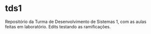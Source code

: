 # tds1
Repositório da Turma de Desenvolvimento de Sistemas 1, com as aulas feitas em laboratório.
Edits testando as ramificações.

